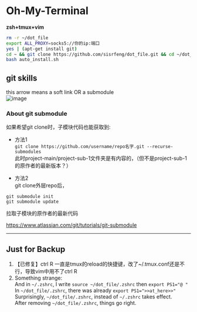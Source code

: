 # Oh-My-Terminal

**zsh+tmux+vim**

 ```bash
 rm -r ~/dot_file
 export ALL_PROXY=socks5://你的ip:端口
 yes | (apt-get install git) 
 cd ~ && git clone https://github.com/sisrfeng/dot_file.git && cd ~/dot_file
 bash auto_install.sh 
 ```
 
 ## git skills
 this arrow means a soft link OR a submodule   
 ![image](https://user-images.githubusercontent.com/53520949/134790530-feaea641-0da6-4483-b311-3f8301f9629b.png)   
###  About git submodule  

如果希望git clone时，子模块代码也能获取到:  
* 方法1  
`git clone https://github.com/username/repo名字.git --recurse-submodules `  
此时project-main/project-sub-1文件夹是有内容的，（但不是project-sub-1的原作者的最新版本？）

* 方法2  
git clone外层repo后，
```
git submodule init
git submodule update
```
拉取子模块的原作者的最新代码

https://www.atlassian.com/git/tutorials/git-submodule

 ---
 ## Just for Backup
1. 【已修复】ctrl R 一直是tmux的reload的快捷键，改了~/.tmux.conf还是不行，导致vim中用不了ctrl R
2. Something strange:    
 And in `~/.zshrc`, I write `source ~/dot_file/.zshrc` then `export PS1="@ "  `    
 In `~/dot_file/.zshrc`, there was already `export PS1=">>at_here>>"`  
 Surprisingly,  `~/dot_file/.zshrc`, instead of `~/.zshrc` takes effect.    
 After removing `~/dot_file/.zshrc`, things go right.  



